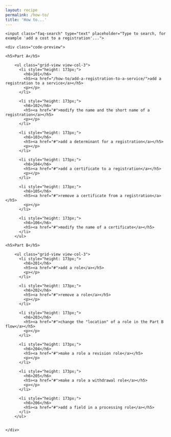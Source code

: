 ```yaml
---
layout: recipe
permalink: /how-to/
title: 'How to...'
---
```


<div class="faq">
	
	<input class="faq-search" type="text" placeholder="Type to search, for example 'add a cost to a registration'...">

	<div class="code-preview">

	<h5>Part A</h5>

	    <ul class="grid-view view-col-3">
	      <li style="height: 173px;">
	        <h6>101</h6>
	        <h5><a href="/how-to/add-a-registration-to-a-service/">add a registration to a service</a></h5>
	        <p></p>
	      </li>
	
	      <li style="height: 173px;">
	        <h6>102</h6>
	        <h5><a href="#">modify the name and the short name of a registration</a></h5>
	        <p></p>
	      </li>
	
	      <li style="height: 173px;">
	        <h6>103</h6>
	        <h5><a href="#">add a determinant for a registration</a></h5>
	        <p></p>
	      </li>
	
	      <li style="height: 173px;">
	        <h6>104</h6>
	        <h5><a href="#">add a certificate to a registration</a></h5>
	        <p></p>
	      </li>
	
	      <li style="height: 173px;">
	        <h6>105</h6>
	        <h5><a href="#">remove a certificate from a registration</a></h5>
	        <p></p>
	      </li>
	
	      <li style="height: 173px;">
	        <h6>106</h6>
	        <h5><a href="#">modify the name of a certificate</a></h5>
	      </li>
	    </ul>

	<h5>Part B</h5>

	    <ul class="grid-view view-col-3">
	      <li style="height: 173px;">
	        <h6>201</h6>
	        <h5><a href="#">add a role</a></h5>
	        <p></p>
	      </li>
	
	      <li style="height: 173px;">
	        <h6>202</h6>
	        <h5><a href="#">remove a role</a></h5>
	        <p></p>
	      </li>
	
	      <li style="height: 173px;">
	        <h6>203</h6>
	        <h5><a href="#">change the "location" of a role in the Part B flow</a></h5>
	        <p></p>
	      </li>
	
	      <li style="height: 173px;">
	        <h6>204</h6>
	        <h5><a href="#">make a role a revision role</a></h5>
	        <p></p>
	      </li>
	
	      <li style="height: 173px;">
	        <h6>205</h6>
	        <h5><a href="#">make a role a withdrawal role</a></h5>
	        <p></p>
	      </li>
	
	      <li style="height: 173px;">
	        <h6>206</h6>
	        <h5><a href="#">add a field in a processing role</a></h5>
	      </li>
	    </ul>

	
	</div>
</div>